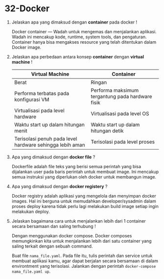 # 32-Docker

1. Jelaskan apa yang dimaksud dengan **container** pada docker !
   
   Docker container — Wadah untuk mengemas dan menjalankan aplikasi. Wadah ini mencakup kode, runtime, system tools, dan pengaturan. Container hanya bisa mengakses resource yang telah ditentukan dalam Docker image.

2. Jelaskan apa perbedaan antara konsep **container** dengan **virtual machine** !
   
   | Virtual Machine | Container |
   |----------------|------------|
   | Berat | Ringan |
   | Performa terbatas pada konfigurasi VM | Performa maksimum tergantung pada hardware fisik |
   | Virtualisasi pada level hardware | Virtualisasi pada level OS |
   | Waktu start up dalam hitungan menit | Waktu start up dalam hitungan detik |
   | Terisolasi penuh pada level hardware sehingga lebih aman | Terisolasi pada level proses |

3. Apa yang dimaksud dengan **docker file** ?
   
    Dockerfile adalah file teks yang berisi semua perintah yang bisa dijalankan user pada baris perintah untuk membuat image. Ini mencakup semua instruksi yang diperlukan oleh docker untuk membangun image.

4. Apa yang dimaksud dengan **docker registery** ?
   
   Docker registry adalah aplikasi yang mengelola dan menyimpan docker images. Hal ini berguna untuk memudahkan developer/sysadmin dalam proses deploy karena tidak perlu lagi melakukan build image setiap ingin melakukan deploy.

5. Jelaskan bagaimana cara untuk menjalankan lebih dari 1 container secara bersamaan dan saling terhubung !
   
   Dengan menggunakan docker compose. Docker composes memungkinkan kita untuk menjalankan lebih dari satu container yang saling terkait dengan sebuah command.

   Buat file `nama_file.yaml`. Pada file itu, tulis perintah dan service untuk membuat aplikasi kamu, agar dapat berjalan secara bersamaan di dalam environtment yang terisolasi. Jalankan dengan perintah `docker-compose nama_file.yaml up`.
   
   